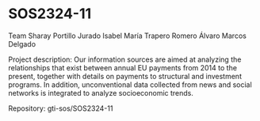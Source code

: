 # SOS2324-11

Team
Sharay Portillo Jurado
Isabel María Trapero Romero
Álvaro Marcos Delgado

Project description: Our information sources are aimed at analyzing the relationships that exist between annual EU payments from 2014 to the present, together with details on payments to structural and investment programs. In addition, unconventional data collected from news and social networks is integrated to analyze socioeconomic trends.

Repository: gti-sos/SOS2324-11
